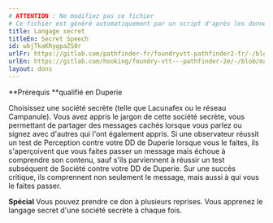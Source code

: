 ```yaml
---
# ATTENTION : Ne modifiez pas ce fichier
# Ce fichier est généré automatiquement par un script d'après les données du module Foundry VTT officiel et de sa traduction
title: Langage secret
titleEn: Secret Speech
id: wbjTkaKRygpaZS0r
urlFr: https://gitlab.com/pathfinder-fr/foundryvtt-pathfinder2-fr/-/blob/master/data/feats/wbjTkaKRygpaZS0r.htm
urlEn: https://gitlab.com/hooking/foundry-vtt---pathfinder-2e/-/blob/master/packs/data/feats.db/secret-speech.json
layout: dons
---
```

**Prérequis **qualifié en Duperie

Choisissez une société secrète (telle que Lacunafex ou le réseau Campanule). Vous avez appris le jargon de cette société secrète, vous permettant de partager des messages cachés lorsque vous parlez ou signez avec d'autres qui l'ont également appris. Si une observateur réussit un test de Perception contre votre DD de Duperie lorsque vous le faites, ils s'aperçoivent que vous faites passer un message mais échoue à comprendre son contenu, sauf s'ils parviennent à réussir un test subséquent de Société contre votre DD de Duperie. Sur une succès critique, ils comprennent non seulement le message, mais aussi à qui vous le faites passer.

**Spécial** Vous pouvez prendre ce don à plusieurs reprises. Vous apprenez le langage secret d'une société secrète à chaque fois.
